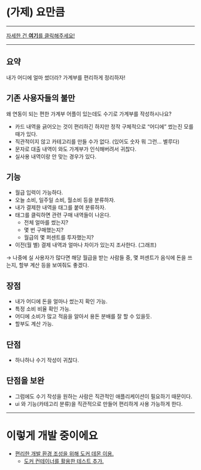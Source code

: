 # (가제) 요만큼
---

[자세한 건 **여기**를 클릭해주세요!](https://larshavin.notion.site/a42a9b4cfa1f4555bb4fd2dd2e009119?pvs=4)


---

## 요약

내가 어디에 얼마 썼더라? 가계부를 편리하게 정리하자!

## 기존 사용자들의 불만

왜 연동이 되는 편한 가계부 어플이 있는데도 수기로 가계부를 작성하시나요?

- 카드 내역을 긁어오는 것이 편리하긴 하지만 정작 구체적으로 “어디에” 썼는진 모를 때가 있다.
- 직관적이지 않고 카테고리를 만들 수가 없다. (있어도 숫자 뭐 그런… 별루다)
- 문자로 대출 내역이 와도 가계부가 인식해버려서 귀찮다.
- 실사용 내역이랑 안 맞는 경우가 있다.

## 기능

- 월급 입력이 가능하다.
- 오늘 소비, 일주일 소비, 월소비 등을 분류하자.
- 내가 결제한 내역을 태그를 붙여 분류하자.
- 태그를 클릭하면 관련 구매 내역들이 나온다.
  - 전체 얼마를 썼는지?
  - 몇 번 구매했는지?
  - 월급의 몇 퍼센트를 투자했는지?
- 이전(월 별) 결제 내역과 얼마나 차이가 있는지 조사한다. (그래프)

→ 나중에 실 사용자가 많다면 해당 월급을 받는 사람들 중, 몇 퍼센트가 음식에 돈을 쓰는지, 할부 계산 등을 보여줘도 좋겠다.

## 장점

- 내가 어디에 돈을 얼마나 썼는지 확인 가능.
- 특정 소비 비율 확인 가능.
- 어디에 소비가 많고 적음을 알아서 용돈 분배를 잘 할 수 있을듯.
- 할부도 계산 가능.

## 단점

- 하나하나 수기 작성이 귀찮다.

## 단점을 보완

- 그럼에도 수기 작성을 원하는 사람은 직관적인 애플리케이션이 필요하기 때문이다.
- ui 와 기능(카테고리 분류)을 직관적으로 만들어 편리하게 사용 가능하게 한다.



---



# 이렇게 개발 중이에요
- [편리한 개발 환경 조성을 위해 도커 데몬 이용.](https://hyuil.tistory.com/262)
  - [도커 컨테이너를 활용한 테스트 추가.](https://hyuil.tistory.com/264)